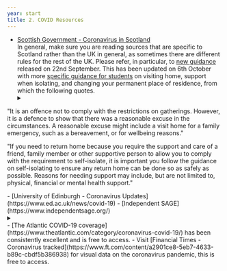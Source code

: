 ```yaml
---
year: start
title: 2. COVID Resources
---
```

- [Scottish Government - Coronavirus in Scotland](https://www.gov.scot/coronavirus-covid-19/)<br/> In general, make sure you are reading sources that are specific to Scotland rather than the UK in general, as sometimes there are different rules for the rest of the UK. Please refer, in particular, to [new guidance](https://www.gov.scot/publications/coronavirus-covid-19-phase-3-staying-safe-and-protecting-others/pages/overview/) released on 22nd September. This has been updated on 6th October with more [specific guidance for students](https://www.gov.scot/publications/coronavirus-covid-19-what-you-can-and-cannot-do/pages/students/#visitorshortstay) on visiting home, support when isolating, and changing your permanent place of residence, from which the following quotes.
  <details>
    <summary data-open="(partial) guidance for students" data-close="(collapse)"></summary>
    <blockquote>
      <p>Please note that it is worth reading the complete guidance at the above link.</p>
<p>"It is an offence not to comply with the restrictions on gatherings. However, it is a defence to show that there was a reasonable excuse in the circumstances. A reasonable excuse might include a visit home for a family emergency, such as a bereavement, or for wellbeing reasons."</p>
      <p>"If you need to return home because you require the support and care of a friend, family member or other supportive person to allow you to comply with the requirement to self-isolate, it is important you follow the guidance on self-isolating to ensure any return home can be done so as safely as possible. Reasons for needing support may include, but are not limited to, physical, financial or mental health support."</p>
    </blockquote>
  </details>
- [University of Edinburgh - Coronavirus Updates](https://www.ed.ac.uk/news/covid-19)
- [Independent SAGE](https://www.independentsage.org/)
  <details>
    <summary data-open="(click here for more info)" data-close="(collapse)"></summary>
    <blockquote>
      <b>Independent</b> <b>S</b>cientific <b>A</b>dvisory <b>G</b>roup for <b>E</b>mergencies, constituted of experts from a variety of fields, providing detailed analysis and proposals on the UK COVID response. Accessible and comprehensible public briefings can be found at their <a href="https://www.youtube.com/channel/UCqqwC56XTP8F9zeEUCOttPQ">YouTube channel</a>, these are broadcast live on Friday lunchtimes, and their website can be referenced for scientific reports and more detailed analysis.
    </blockquote>
  </details>
- [The Atlantic COVID-19 coverage](https://www.theatlantic.com/category/coronavirus-covid-19/) has been consistently excellent and is free to access.
- Visit [Financial Times - Coronavirus tracked](https://www.ft.com/content/a2901ce8-5eb7-4633-b89c-cbdf5b386938) for visual data on the coronavirus pandemic, this is free to access.
